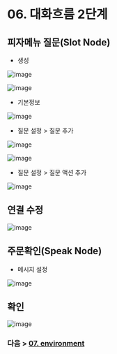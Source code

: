 # 06. 대화흐름 2단계
## 피자메뉴 질문(Slot Node)
- 생성

![image](https://user-images.githubusercontent.com/24771449/67614161-c7ef3600-f7f2-11e9-83a4-938b2bd0f817.png)

![image](https://user-images.githubusercontent.com/24771449/67614168-ee14d600-f7f2-11e9-9e10-f45f498b18eb.png)

- 기본정보

![image](https://user-images.githubusercontent.com/24771449/67614175-26b4af80-f7f3-11e9-83ab-37ac2ecd4bf4.png)

- 질문 설정 > 질문 추가

![image](https://user-images.githubusercontent.com/24771449/67614178-42b85100-f7f3-11e9-9216-c3a336cdc9d5.png)

![image](https://user-images.githubusercontent.com/24771449/67614188-8448fc00-f7f3-11e9-9b6d-9513f5494e3e.png)

- 질문 설정 > 질문 액션 추가

![image](https://user-images.githubusercontent.com/24771449/67614279-20bfce00-f7f5-11e9-88d1-49c39b07c7cf.png)

## 연결 수정

![image](https://user-images.githubusercontent.com/24771449/67614289-7005fe80-f7f5-11e9-8779-ca03bfd4719f.png)

## 주문확인(Speak Node)
- 메시지 설정

![image](https://user-images.githubusercontent.com/24771449/67614313-dee35780-f7f5-11e9-8f67-aa1490f8bc4b.png)

## 확인

![image](https://user-images.githubusercontent.com/24771449/67614323-181bc780-f7f6-11e9-94a6-319ea47219bf.png)

### 다음 > [07. environment](07.%20environment.md)
